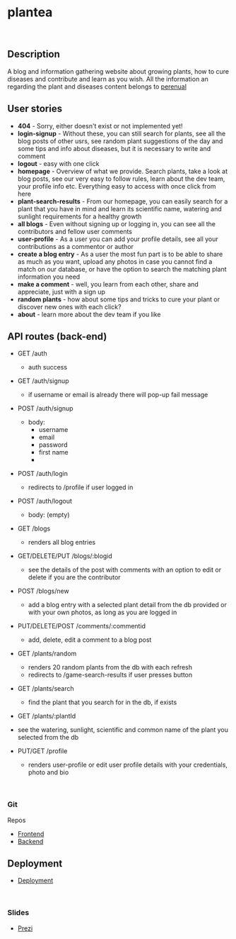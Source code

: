 # plantea
<br>

## Description
A blog and information gathering website about growing plants, how to cure diseases and contribute and learn as you wish. 
All the information an regarding the plant and diseases content belongs to [perenual](https://perenual.com/) 
<br>

## User stories
- **404** - Sorry, either doesn't exist or not implemented yet!
- **login-signup** - Without these, you can still search for plants, see all the blog posts of other usrs, see random plant suggestions of the day and some tips and info about diseases, but it is necessary to write and comment
- **logout** - easy with one click
- **homepage** - Overview of what we provide. Search plants, take a look at blog posts, see our very easy to follow rules, learn about the dev team, your profile info etc. Everything easy to access with once click from here
- **plant-search-results** - From our homepage, you can easily search for a plant that you have in mind and learn its scientific name, watering and sunlight requirements for a healthy growth
- **all blogs** - Even without signing up or logging in, you can see all the contributors and fellow user comments 
- **user-profile** - As a user you can add your profile details, see all your contributions as a commentor or author
- **create a blog entry** - As a user the most fun part is to be able to share as much as you want, upload any photos in case you cannot find a match on our database, or have the option to search the matching plant information you need
- **make a comment** - well, you learn from each other, share and appreciate, just with a sign up
- **random plants** - how about some tips and tricks to cure your plant or discover new ones with each click?
- **about** - learn more about the dev team if you like

## API routes (back-end)
- GET /auth
  - auth success 

- GET /auth/signup
  - if username or email is already there will pop-up fail message
- POST /auth/signup
  - body:
    - username
    - email
    - password
    - first name
    - 
- POST /auth/login
  - redirects to /profile if user logged in

- POST /auth/logout
  - body: (empty)

- GET /blogs
  - renders all blog entries
- GET/DELETE/PUT /blogs/:blogid
  -  see the details of the post with comments with an option to edit or delete if you are the contributor
- POST /blogs/new
  - add a blog entry with a selected plant detail from the db provided or with your own photos, as long as you are logged in
- PUT/DELETE/POST /comments/:commentid
  - add, delete, edit a comment to a blog post
- GET /plants/random
  - renders 20 random plants from the db with each refresh
  - redirects to /game-search-results if user presses button
- GET /plants/search
  - find the plant that you search for in the db, if exists
- GET /plants/:plantId
 - see the watering, sunlight, scientific and common name of the plant you selected from the db
  
- PUT/GET /profile
  - renders user-profile or edit user profile details with your credentials, photo and bio
<br>

### Git
Repos
- [Frontend](https://github.com/MariiaTararaeva/plantea-frontend)
- [Backend](https://github.com/LenaH92/plantea-backend)

## Deployment
- [Deployment](https://plantea.netlify.app/)

<br>

### Slides
- [Prezi](https://prezi.com/view/zsIWZbeqtELWzqhrytd8/)
